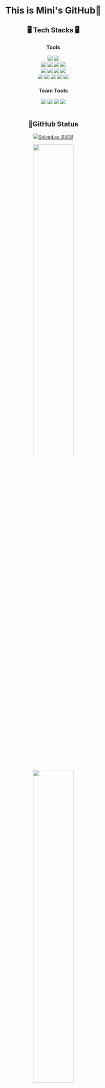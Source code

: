 <h1 align="center"> This is Mini's GitHub👋 </h1>

<h2 align="center"> 🖥️ Tech Stacks 🖥️ </h2>
<h3 align="center">Tools</h3>
 <div align="center">
  <img src="https://img.shields.io/badge/Python-3776AB?style=flat-square&logo=Python&logoColor=white">
  <img src="https://img.shields.io/badge/Java-007396?style=flat-square&logo=java&logoColor=white"> 

 </div>

 <div align="center">
   <img src="https://img.shields.io/badge/Django-092E20?style=flat-square&logo=django&logoColor=white">
   <img src="https://img.shields.io/badge/MySql-4479A1?style=fflat-square&logo=mysql&logoColor=white"> 
   <img src="https://img.shields.io/badge/Sqlite-003B57?style=fflat-square&logo=sqlite&logoColor=white"> 
   <img src="https://img.shields.io/badge/AmazonEC2-FF9900.svg?style=flat-square&logo=amazonec2&logoColor=white"/>
 </div>

 <div align="center">
   <img src="https://img.shields.io/badge/Jupyter-F37626.svg?style=flat-square&logo=jupyter&logoColor=white"/>
  <img src="https://img.shields.io/badge/GoogleColab-F9AB00.svg?style=flat-square&logo=googlecolabr&logoColor=white"/>
   <img src="https://img.shields.io/badge/Intellijidea-000000.svg?style=flat-square&logo=intellijidea&logoColor=white"/>
  <img src="https://img.shields.io/badge/PyCharm-000000.svg?style=flat-square&logo=pycharm&logoColor=white"/>
 </div>

 <div align="center">
   <img src="https://img.shields.io/badge/pandas-150458.svg?style=flat-square&logo=pandas&logoColor=white"/>
   <img src="https://img.shields.io/badge/numpy-013243.svg?style=flat-square&logo=numpy&logoColor=white"/>
   <img src="https://img.shields.io/badge/scikitlearn-F7931E.svg?style=flat-square&logo=scikitlearn&logoColor=white"/>
   <img src="https://img.shields.io/badge/tensorflow-FF6F00.svg?style=flat-square&logo=tensorflow&logoColor=white"/>
  <img src="https://img.shields.io/badge/pytorch-EE4C2C.svg?style=flat-square&logo=pytorch&logoColor=white"/>
 </div>
 
<h3 align="center">Team Tools</h3>
<div align="center">
 <img src="https://img.shields.io/badge/git-%23F05033.svg?style=flat-square&logo=git&logoColor=white"/> 
 <img src="https://img.shields.io/badge/github-%23121011.svg?style=flat-square&logo=github&logoColor=white"/>  
 <img src="https://img.shields.io/badge/Slack-4A154B?style=flat-square&logo=slack&logoColor=white"/> 
 <img src="https://img.shields.io/badge/Notion-%23000000.svg?style=flat-square&logo=notion&logoColor=white"/>
 </div>
<br>

<h2 align="center">  📝GitHub Status</h2>
<div align="center">

 [![Solved.ac 프로필](http://mazassumnida.wtf/api/v2/generate_badge?boj=nalala8200)](https://solved.ac/nalala8200)

  <a href="https://github.com/anuraghazra/github-readme-stats">
      <img src="https://github-readme-stats.vercel.app/api/top-langs/?username=mini0-0&layout=donut&show_icons=true&theme=material-palenight&hide_border=true&bg_color=20232a&icon_color=58A6FF&text_color=fff&title_color=58A6FF&count_private=true&exclude_repo=Face-Transfer-Application" width=50% />
  </a> <a href="https://github.com/anuraghazra/github-readme-stats">
    <img src="https://github-readme-stats.vercel.app/api?username=mini0-0&show_icons=true&theme=material-palenight&hide_border=true&bg_color=20232a&icon_color=58A6FF&text_color=fff&title_color=58A6FF&count_private=true" width=50% />
  </a>
</div>


<h2 align="center">  📕 Latest Blog Posts </h2>
<div align="center">

<a href=https://rose-brown.tistory.com/97>[프로그래머스] 없어진 기록 찾기</a></br><a href=https://rose-brown.tistory.com/96>[프로그래머스] 즐겨찾기가 가장 많은 식당 정보 출력하기</a></br><a href=https://rose-brown.tistory.com/95>[백준] K번째 수_1300번</a></br><a href=https://rose-brown.tistory.com/94>[백준] 2343번_기타 레슨</a></br><a href=https://rose-brown.tistory.com/93>[백준] 1920번_수 찾기</a></br>